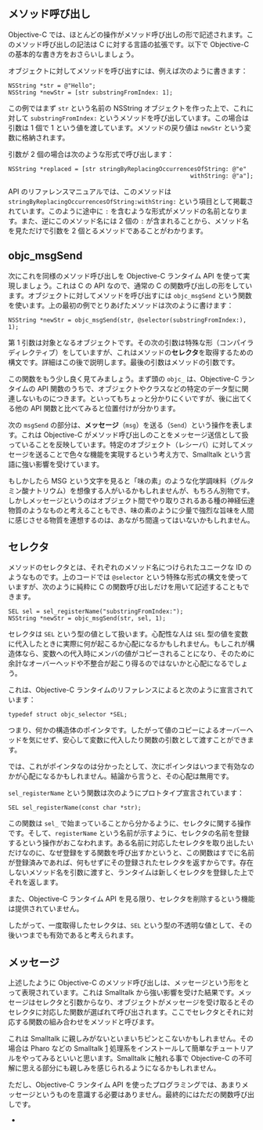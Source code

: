 ## メソッド呼び出し

Objective-C では、ほとんどの操作がメソッド呼び出しの形で記述されます。このメソッド呼び出しの記法は C に対する言語の拡張です。以下で Objective-C の基本的な書き方をおさらいしましょう。

オブジェクトに対してメソッドを呼び出すには、例えば次のように書きます：

```objc
NSString *str = @"Hello";
NSString *newStr = [str substringFromIndex: 1];
```

この例ではまず `str` という名前の NSString オブジェクトを作った上で、これに対して `substringFromIndex:` というメソッドを呼び出しています。この場合は引数は 1 個で 1 という値を渡しています。メソッドの戻り値は `newStr` という変数に格納されます。

引数が 2 個の場合は次のような形式で呼び出します：

```objc
NSString *replaced = [str stringByReplacingOccurrencesOfString: @"e"
                                                    withString: @"a"];
```

API のリファレンスマニュアルでは、このメソッドは `stringByReplacingOccurrencesOfString:withString:` という項目として掲載されています。このように途中に `:` を含むような形式がメソッドの名前となります。また、逆にこのメソッド名には 2 個の `:` が含まれることから、メソッド名を見ただけで引数を 2 個とるメソッドであることがわかります。


## objc_msgSend

次にこれを同様のメソッド呼び出しを Objective-C ランタイム API を使って実現しましょう。これは C の API なので、通常の C の関数呼び出しの形をしています。オブジェクトに対してメソッドを呼び出すには `objc_msgSend` という関数を使います。上の最初の例でとりあげたメソッドは次のように書けます：

```objc
NSString *newStr = objc_msgSend(str, @selector(substringFromIndex:), 1);
```

第 1 引数は対象となるオブジェクトです。その次の引数は特殊な形（コンパイラディレクティブ）をしていますが、これはメソッドの**セレクタ**を取得するための構文です。詳細はこの後で説明します。最後の引数はメソッドの引数です。

この関数をもう少し良く見てみましょう。まず頭の `objc_` は、Objective-C ランタイムの API 関数のうちで、オブジェクトやクラスなどの特定のデータ型に関連しないものにつきます。といってもちょっと分かりにくいですが、後に出てくる他の API 関数と比べてみると位置付けが分かります。

次の `msgSend` の部分は、**メッセージ**（`msg`）を送る（`Send`）という操作を表します。これは Objective-C がメソッド呼び出しのことをメッセージ送信として扱っていることを反映しています。特定のオブジェクト（レシーバ）に対してメッセージを送ることで色々な機能を実現するという考え方で、Smalltalk という言語に強い影響を受けています。

もしかしたら MSG という文字を見ると「味の素」のような化学調味料（グルタミン酸ナトリウム）を想像する人がいるかもしれませんが、もちろん別物です。しかしメッセージというのはオブジェクト間でやり取りされるある種の神経伝達物質のようなものと考えることもでき、味の素のように少量で強烈な旨味を人間に感じさせる物質を連想するのは、あながち間違ってはいないかもしれません。

## セレクタ

メソッドのセレクタとは、それぞれのメソッド名につけられたユニークな ID のようなものです。上のコードでは `@selector` という特殊な形式の構文を使っていますが、次のように純粋に C の関数呼び出しだけを用いて記述することもできます。

```objc
SEL sel = sel_registerName("substringFromIndex:");
NSString *newStr = objc_msgSend(str, sel, 1);
```

セレクタは `SEL` という型の値として扱います。心配性な人は `SEL` 型の値を変数に代入したときに実際に何が起こるか心配になるかもしれません。もしこれが構造体なら、変数への代入時にメンバの値がコピーされることになり、そのために余計なオーバーヘッドや不整合が起こり得るのではないかと心配になるでしょう。

これは、Objective-C ランタイムのリファレンスによると次のように宣言されています：

```objc
typedef struct objc_selector *SEL;
```

つまり、何かの構造体のポインタです。したがって値のコピーによるオーバーヘッドを気にせず、安心して変数に代入したり関数の引数として渡すことができます。

では、これがポインタなのは分かったとして、次にポインタはいつまで有効なのかが心配になるかもしれません。結論から言うと、その心配は無用です。

`sel_registerName` という関数は次のようにプロトタイプ宣言されています：

```objc
SEL sel_registerName(const char *str);
```

この関数は `sel_` で始まっていることから分かるように、セレクタに関する操作です。そして、`registerName` という名前が示すように、セレクタの名前を登録するという操作がおこなわれます。ある名前に対応したセレクタを取り出したいだけなのに、なぜ登録をする関数を呼び出すかというと、この関数はすでに名前が登録済みであれば、何もせずにその登録されたセレクタを返すからです。存在しないメソッド名を引数に渡すと、ランタイムは新しくセレクタを登録した上でそれを返します。

また、Objective-C ランタイム API を見る限り、セレクタを削除するという機能は提供されていません。

したがって、一度取得したセレクタは、`SEL` という型の不透明な値として、その後いつまでも有効であると考えられます。

## メッセージ

上述したように Objective-C のメソッド呼び出しは、メッセージという形をとって表現されています。これは Smalltalk から強い影響を受けた結果です。メッセージはセレクタと引数からなり、オブジェクトがメッセージを受け取るとそのセレクタに対応した関数が選ばれて呼び出されます。ここでセレクタとそれに対応する関数の組み合わせをメソッドと呼びます。

これは Smalltalk に親しみがないといまいちピンとこないかもしれません。その場合は Pharo などの Smalltalk [1] 処理系をインストールして簡単なチュートリアルをやってみるといいと思います。Smalltalk に触れる事で Objective-C の不可解に思える部分にも親しみを感じられるようになるかもしれません。

ただし、Objective-C ランタイム API を使ったプログラミングでは、あまりメッセージというものを意識する必要はありません。最終的にはただの関数呼び出しです。

-   [1]: https://pharo.org
